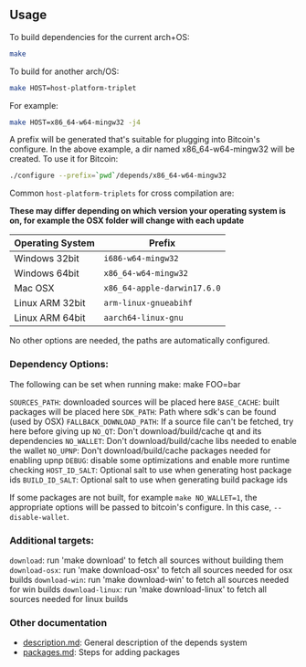 ## Usage

To build dependencies for the current arch+OS:

```bash
make
```

To build for another arch/OS:

```bash
make HOST=host-platform-triplet
```

For example:

```bash
make HOST=x86_64-w64-mingw32 -j4
```

A prefix will be generated that's suitable for plugging into Bitcoin's
configure. In the above example, a dir named x86_64-w64-mingw32 will be
created. To use it for Bitcoin:

```bash
./configure --prefix=`pwd`/depends/x86_64-w64-mingw32
```

Common `host-platform-triplets` for cross compilation are:

**These may differ depending on which version your operating system is on, for example the OSX folder will change with each update**

| Operating System | Prefix                      |
| ---------------- | --------------------------- |
| Windows 32bit    | `i686-w64-mingw32`          |
| Windows 64bit    | `x86_64-w64-mingw32`        |
| Mac OSX          | `x86_64-apple-darwin17.6.0` |
| Linux ARM 32bit  | `arm-linux-gnueabihf`       |
| Linux ARM 64bit  | `aarch64-linux-gnu`         |


No other options are needed, the paths are automatically configured.

### Dependency Options:

The following can be set when running make: make FOO=bar

`SOURCES_PATH`: downloaded sources will be placed here
`BASE_CACHE`: built packages will be placed here
`SDK_PATH`: Path where sdk's can be found (used by OSX)
`FALLBACK_DOWNLOAD_PATH`: If a source file can't be fetched, try here before giving up
`NO_QT`: Don't download/build/cache qt and its dependencies
`NO_WALLET`: Don't download/build/cache libs needed to enable the wallet
`NO_UPNP`: Don't download/build/cache packages needed for enabling upnp
`DEBUG`: disable some optimizations and enable more runtime checking
`HOST_ID_SALT`: Optional salt to use when generating host package ids
`BUILD_ID_SALT`: Optional salt to use when generating build package ids

If some packages are not built, for example `make NO_WALLET=1`, the appropriate
options will be passed to bitcoin's configure. In this case, `--disable-wallet`.

### Additional targets:

`download`: run 'make download' to fetch all sources without building them
`download-osx`: run 'make download-osx' to fetch all sources needed for osx builds
`download-win`: run 'make download-win' to fetch all sources needed for win builds
`download-linux`: run 'make download-linux' to fetch all sources needed for linux builds

### Other documentation

- [description.md](description.md): General description of the depends system
- [packages.md](packages.md): Steps for adding packages

